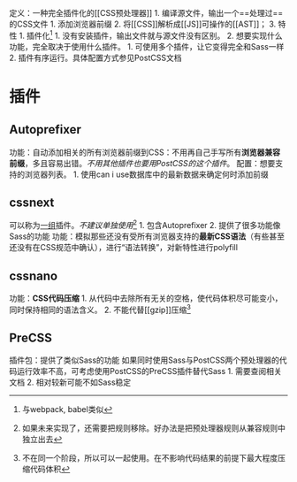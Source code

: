 定义：一种完全插件化的[[CSS预处理器]]
	1. 编译源文件，输出一个==处理过==的CSS文件
		1. 添加浏览器前缀
	2. 将[[CSS]]解析成[[JS]]可操作的[[AST]]；
	3. 
特性
	1. 插件化[^1]
		1. 没有安装插件，输出文件就与源文件没有区别。
		2. 想要实现什么功能，完全取决于使用什么插件。
			1. 可使用多个插件，让它变得完全和Sass一样
	2. 插件有序运行。具体配置方式参见PostCSS文档

# 插件
## Autoprefixer
功能：自动添加相关的所有浏览器前缀到CSS：不用再自己手写所有**浏览器兼容前缀**，多且容易出错。*不用其他插件也要用PostCSS的这个插件*。
配置：想要支持的浏览器列表。
	1. 使用can i use数据库中的最新数据来确定何时添加前缀

## cssnext
可以称为<u>一组</u>插件。*不建议单独使用*[^2]
	1. 包含Autoprefixer
	2. 提供了很多功能像Sass的功能
功能：模拟那些还没有受所有浏览器支持的**最新CSS语法**（有些甚至还没有在CSS规范中确认），进行“语法转换”，对新特性进行polyfill
## cssnano
功能：**CSS代码压缩**
	1. 从代码中去除所有无关的空格，使代码体积尽可能变小，同时保持相同的语法含义。
	2. 不能代替[[gzip]]压缩[^3]

## PreCSS
插件包：提供了类似Sass的功能
如果同时使用Sass与PostCSS两个预处理器的代码运行效率不高，可考虑使用PostCSS的PreCSS插件替代Sass
	1. 需要查阅相关文档
	2. 相对较新可能不如Sass稳定

[^1]: 与webpack, babel类似
[^2]: 如果未来实现了，还需要把规则移除。好办法是把预处理器规则从兼容规则中独立出去
[^3]: 不在同一个阶段，所以可以一起使用。在不影响代码结果的前提下最大程度压缩代码体积